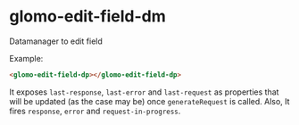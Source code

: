 # glomo-edit-field-dm

Datamanager to edit field

Example:
```html
<glomo-edit-field-dp></glomo-edit-field-dp>
```

It exposes `last-response`, `last-error` and `last-request` as properties that will be updated (as the case may be) once `generateRequest` is called.
Also, It fires `response`, `error` and `request-in-progress`.
